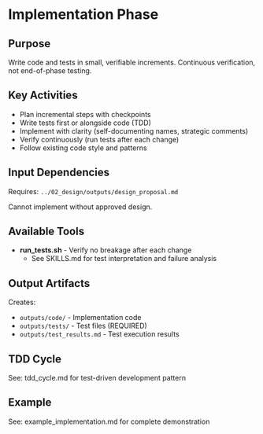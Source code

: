 # Implementation Phase

## Purpose
Write code and tests in small, verifiable increments. Continuous verification, not end-of-phase testing.

## Key Activities
- Plan incremental steps with checkpoints
- Write tests first or alongside code (TDD)
- Implement with clarity (self-documenting names, strategic comments)
- Verify continuously (run tests after each change)
- Follow existing code style and patterns

## Input Dependencies
Requires: `../02_design/outputs/design_proposal.md`

Cannot implement without approved design.

## Available Tools
- **run_tests.sh** - Verify no breakage after each change
  - See SKILLS.md for test interpretation and failure analysis

## Output Artifacts
Creates:
- `outputs/code/` - Implementation code
- `outputs/tests/` - Test files (REQUIRED)
- `outputs/test_results.md` - Test execution results

## TDD Cycle
See: tdd_cycle.md for test-driven development pattern

## Example
See: example_implementation.md for complete demonstration
